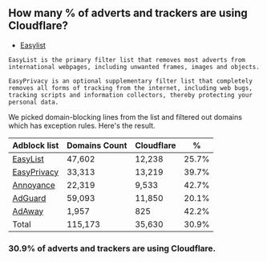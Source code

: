 ## How many % of adverts and trackers are using Cloudflare?


- [Easylist](https://web.archive.org/web/20210516110248/https://easylist.to/)
```
EasyList is the primary filter list that removes most adverts from international webpages, including unwanted frames, images and objects.

EasyPrivacy is an optional supplementary filter list that completely removes all forms of tracking from the internet, including web bugs, tracking scripts and information collectors, thereby protecting your personal data.
```


We picked domain-blocking lines from the list and filtered out domains which has exception rules.
Here's the result.


| Adblock list | Domains Count | Cloudflare | % |
| --- | --- | --- | --- |
| [EasyList](https://easylist.to/easylist/easylist.txt) | 47,602 | 12,238 | 25.7% |
| [EasyPrivacy](https://easylist.to/easylist/easyprivacy.txt) | 33,313 | 13,219 | 39.7% |
| [Annoyance](https://secure.fanboy.co.nz/fanboy-annoyance.txt) | 22,319 | 9,533 | 42.7% |
| [AdGuard](https://adguardteam.github.io/AdGuardSDNSFilter/Filters/filter.txt) | 59,093 | 11,850 | 20.1% |
| [AdAway](https://raw.githubusercontent.com/AdAway/adaway.github.io/master/hosts.txt) | 1,957 | 825 | 42.2% |
| Total | 115,173 | 35,630 | 30.9% |


### 30.9% of adverts and trackers are using Cloudflare.